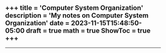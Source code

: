 +++
title = 'Computer System Organization'
description = 'My notes on Computer System Organization'
date = 2023-11-15T15:48:50-05:00
draft = true
math = true
ShowToc = true
+++
-----










----------


